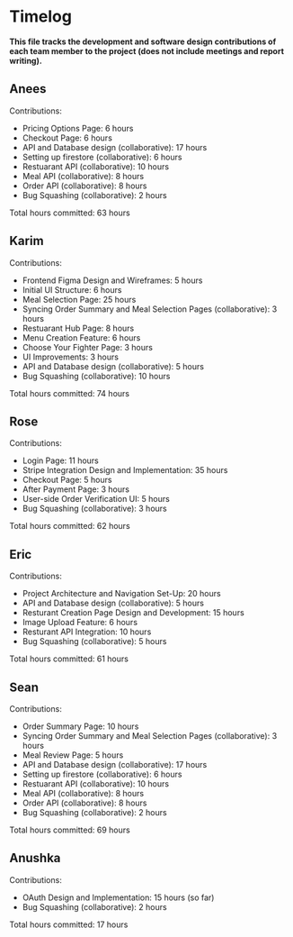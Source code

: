 # Timelog

**This file tracks the development and software design contributions of each team member to the project (does not include meetings and report writing).**

## Anees

Contributions:
- Pricing Options Page: 6 hours
- Checkout Page: 6 hours
- API and Database design (collaborative): 17 hours
- Setting up firestore (collaborative): 6 hours
- Restuarant API (collaborative): 10 hours
- Meal API (collaborative): 8 hours
- Order API (collaborative): 8 hours
- Bug Squashing (collaborative): 2 hours

Total hours committed: 63 hours

## Karim

Contributions:
- Frontend Figma Design and Wireframes: 5 hours
- Initial UI Structure: 6 hours
- Meal Selection Page: 25 hours
- Syncing Order Summary and Meal Selection Pages (collaborative): 3 hours
- Restuarant Hub Page: 8 hours
- Menu Creation Feature: 6 hours
- Choose Your Fighter Page: 3 hours
- UI Improvements: 3 hours
- API and Database design (collaborative): 5 hours
- Bug Squashing (collaborative): 10 hours

Total hours committed: 74 hours


## Rose

Contributions:
- Login Page: 11 hours
- Stripe Integration Design and Implementation: 35 hours
- Checkout Page: 5 hours
- After Payment Page: 3 hours
- User-side Order Verification UI: 5 hours
- Bug Squashing (collaborative): 3 hours

Total hours committed: 62 hours


## Eric

Contributions:
- Project Architecture and Navigation Set-Up: 20 hours
- API and Database design (collaborative): 5 hours
- Resturant Creation Page Design and Development: 15 hours
- Image Upload Feature: 6 hours
- Resturant API Integration: 10 hours
- Bug Squashing (collaborative): 5 hours

Total hours committed: 61 hours


## Sean

Contributions:
- Order Summary Page: 10 hours
- Syncing Order Summary and Meal Selection Pages (collaborative): 3 hours
- Meal Review Page: 5 hours
- API and Database design (collaborative): 17 hours
- Setting up firestore (collaborative): 6 hours
- Restuarant API (collaborative): 10 hours
- Meal API (collaborative): 8 hours
- Order API (collaborative): 8 hours
- Bug Squashing (collaborative): 2 hours

Total hours committed: 69 hours


## Anushka

Contributions:
-  OAuth Design and Implementation: 15 hours (so far)
-  Bug Squashing (collaborative): 2 hours

Total hours committed: 17 hours


